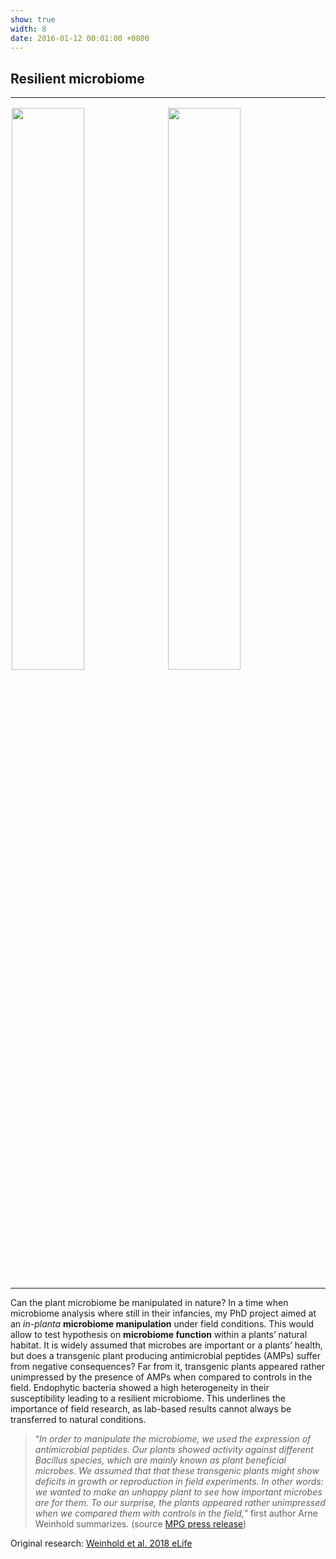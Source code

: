 ```yaml
---
show: true
width: 8
date: 2016-01-12 00:01:00 +0800
---
```

<div class="p-4">
    <h2>Resilient microbiome</h2>
    <hr />
  <img data-src="{{ 'assets/images/photos/IMG_2262m.jpg' | relative_url }}" class="lazy rounded" style="width: 48%; height: auto;margin: 2px;" src="{{ '/assets/images/empty_300x200.png' | relative_url }}">
  <img data-src="{{ 'assets/images/photos/Utah_fieldm.jpg' | relative_url }}" class="lazy rounded" style="width: 48%; height: auto;margin: 2px;" src="{{ '/assets/images/empty_300x200.png' | relative_url }}">
 <hr />  
<p>
Can the plant microbiome be manipulated in nature? In a time when microbiome analysis where still in their infancies, my PhD project aimed at an <i>in-planta</i> <b>microbiome manipulation</b> under field conditions. This would allow to test hypothesis on <b>microbiome function</b> within a plants’ natural habitat. It is widely assumed that microbes are important or a plants’ health, but does a transgenic plant producing antimicrobial peptides (AMPs) suffer from negative consequences? Far from it, transgenic plants appeared rather unimpressed by the presence of AMPs when compared to controls in the field. Endophytic bacteria showed a high heterogeneity in their susceptibility leading to a resilient microbiome. This underlines the importance of field research, as lab-based results cannot always be transferred to natural conditions.
</p>
<blockquote><q><i>In order to manipulate the microbiome, we used the expression of antimicrobial peptides. Our plants showed activity against different Bacillus species, which are mainly known as plant beneficial microbes. We assumed that that these transgenic plants might show deficits in growth or reproduction in field experiments. In other words: we wanted to make an unhappy plant to see how important microbes are for them. To our surprise, the plants appeared rather unimpressed when we compared them with controls in the field,</i></q> first author Arne Weinhold summarizes. (source <a href=" https://phys.org/news/2018-04-microbiome-native-resilient.html">MPG press release</a>)</blockquote>
    <div style="display: flex; flex-direction: column; align-items: start; gap: 5px;">
    <span>
        Original research: 
        <a href=" https://elifesciences.org/articles/28715">
            Weinhold et al. 2018 eLife
        </a>
    </span>
    <div style="display: flex; gap: 10px; align-items: center;">
        <span class="__dimensions_badge_embed__" 
              data-doi="10.7554/eLife.28715" 
              data-style="small_rectangle">
        </span>
        <div class='altmetric-embed' 
             data-badge-popover='bottom' 
             data-doi='10.7554/eLife.28715'>
        </div>
        <a href="https://plu.mx/plum/a/?doi=10.7554/eLife.28715" 
           class="plumx-plum-print-popup" 
           data-popup="bottom" 
           data-theme="liberty" 
           data-badge="false" 
           data-size="small">
        </a>
    </div>
</div>

</div>
